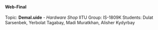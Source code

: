 #### Web-Final
Topic: **Demal.uide** - *Hardware Shop*
IITU
Group: IS-1809K
Students: Dulat Sarsenbek, Yerbolat Tagabay, Madi Muratkhan, Alisher Kydyrbay
